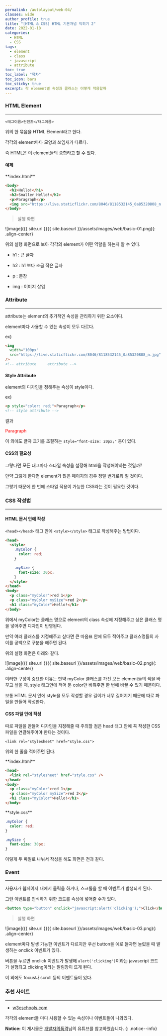 ```yaml
---
permalink: /autolayout/web-04/
classes: wide
author_profile: true
title: "[HTML & CSS] HTML 기본개념 익히기 2"
date: 2022-01-18
categories:
  - HTML
  - CSS
tags:
  - element
  - class
  - javascript
  - attribute
toc: true
toc_label: "목차"
toc_icon: bars
toc_sticky: true
excerpt: 각 element별 속성과 클래스는 어떻게 적용할까
---
```


### HTML Element

---

`<태그이름>컨텐츠</태그이름>` <br>

위의 한 묶음을 HTML Element라고 한다.

각각의 element마다 모양과 쓰임새가 다르다.

즉 HTML은 이 element들의 종합라고 할 수 있다.

#### 예제

<div class="notice" markdown="1">
**index.html**

```html
<body>
  <h1>Hello!</h1>
  <h2>Smaller Hello!</h2>
  <p>Paragraph</p>
  <img src="https://live.staticflickr.com/8046/8118532145_0a85320808_n.jpg" />
</body>
```

</div>

> 실행 화면

![image]({{ site.url }}{{ site.baseurl }}/assets/images/web/basic-01.png){: .align-center}

위의 실행 화면으로 보아 각각의 element가 어떤 역할을 하는지 알 수 있다.

- h1 : 큰 글자

- h2 : h1 보다 조금 작은 글자

- p : 문장

- img : 이미지 삽입

### Attribute

---

attribute는 element의 추가적인 속성을 관리하기 위한 요소이다.

element마다 사용할 수 있는 속성이 모두 다르다.

ex)

```html
<img
  width="100px"
  src="https://live.staticflickr.com/8046/8118532145_0a85320808_n.jpg"
/>
<!-- attribute     attribute -->
```

#### Style Attribute

element의 디자인을 정해주는 속성이 style이다.

ex)

```html
<p style="color: red;">Paragraph</p>
<!-- style attribute -->
```

결과

<span style="color: red">Paragraph</span>

이 외에도 글자 크기를 조절하는 `style="font-size: 20px;"` 등이 있다.

#### CSS의 필요성

그렇다면 모든 태그마다 스타일 속성을 설정해 html을 작성해야하는 것일까?

만약 그렇게 한다면 element가 많은 페이지의 경우 정말 번거로워 질 것이다.

그렇기 때문에 한 번에 스타일 적용이 가능한 CSS라는 것이 필요한 것이다.

### CSS 작성법

---

#### HTML 문서 안에 작성

`<head></head>` 태그 안에 `<style></style>` 태그로 작성해주는 방법이다.

```html
<head>
  <style>
    .myColor {
      color: red;
    }

    .mySize {
      font-size: 30px;
    }
  </style>
</head>
<body>
  <p class="myColor">red 1</p>
  <p class="myColor mySize">red 2</p>
  <h1 class="myColor">Hello!</h1>
</body>
```

위에서 myColor는 클래스 명으로 element의 class 속성에 지정해주고 싶은 클래스 명을 넣어주면 디자인이 반영된다.

만약 여러 클래스를 지정해주고 싶다면 큰 따옴표 안에 모두 적어주고 클래스명들의 사이를 공백으로 구분을 해주면 된다.

위의 실행 화면은 아래와 같다.

![image]({{ site.url }}{{ site.baseurl }}/assets/images/web/basic-02.png){: .align-center}

이러한 구성이 중요한 이유는 만약 myColor 클래스를 가진 모든 element들의 색을 바꾸고 싶을 때, style 태그안에 적어 둔 color만 바꿔주면 한 번에 바꿀 수 있기 때문이다.

보통 HTML 문서 안에 style을 모두 작성할 경우 길이가 너무 길어지기 때문에 따로 파일을 만들어 작성한다.

#### CSS 파일 안에 작성

따로 파일을 만들어 디자인을 지정해줄 때 주의할 점은 head 태그 안에 꼭 작성한 CSS 파일을 연결해주어야 한다는 것이다.

`<link rel="stylesheet" href="style.css">`

위의 한 줄을 적어주면 된다.

<div class="notice" markdown="1">
**index.html**

```html
<head>
  <link rel="stylesheet" href="style.css" />
</head>
<body>
  <p class="myColor">red 1</p>
  <p class="myColor mySize">red 2</p>
  <h1 class="myColor">Hello!</h1>
</body>
```

</div>

<div class="notice" markdown="1">
**style.css**

```css
.myColor {
  color: red;
}

.mySize {
  font-size: 30px;
}
```

</div>

이렇게 두 파일로 나눠서 작성을 해도 화면은 전과 같다.

### Event

---

사용자가 웹페이지 내에서 클릭을 하거나, 스크롤을 할 때 이벤트가 발생되게 된다.

그런 이벤트를 인식하기 위한 코드를 속성에 넣어줄 수가 있다.

```html
<button type="button" onclick="javascript:alert('clicking');">Click</button>
```

> 실행 화면

![image]({{ site.url }}{{ site.baseurl }}/assets/images/web/basic-03.png){: .align-center}

element마다 발생 가능한 이벤트가 다르지만 우선 button을 예로 들자면 눌렀을 때 발생하는 onclick 이벤트가 있다.

버튼을 누르면 onclick 이벤트가 발생해 `alert('clicking')`이라는 javascript 코드가 실행되고 clicking이라는 알림창이 뜨게 된다.

이 외에도 focus나 scroll 등의 이벤트들이 있다.

### 추천 사이트

---

- [w3cschools.com](https://www.w3schools.com/html/default.asp)

각각의 element들 마다 사용할 수 있는 속성이나 이벤트들이 나와있다.

**Notice:** 이 게시물은 [개발자의품격](https://www.youtube.com/watch?v=cb7VlXqFla4)님의 유튜브를 참고하였습니다.
{: .notice--info}
